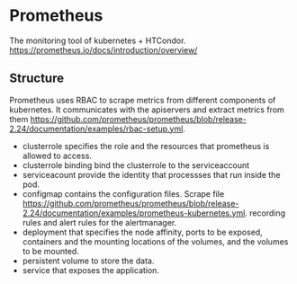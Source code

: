 # Prometheus

The monitoring tool of kubernetes + HTCondor. https://prometheus.io/docs/introduction/overview/

## Structure

Prometheus uses RBAC to scrape metrics from different components of kubernetes.
It communicates with the apiservers and extract metrics from them 
https://github.com/prometheus/prometheus/blob/release-2.24/documentation/examples/rbac-setup.yml. 

- clusterrole specifies the role and the resources that prometheus is allowed 
to access.
- clusterrole binding bind the clusterrole to the serviceaccount
- serviceacount provide the identity that processses that run inside the pod.
- configmap contains the configuration files. Scrape file 
https://github.com/prometheus/prometheus/blob/release-2.24/documentation/examples/prometheus-kubernetes.yml. recording rules
and alert rules for the alertmanager.
- deployment that specifies the node affinity, ports to be exposed, containers and the mounting locations
of the volumes, and the volumes to be mounted.
- persistent volume to store the data.
- service that exposes the application.
  
